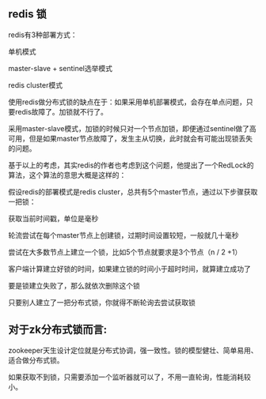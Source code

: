 ## redis 锁

redis有3种部署方式：

单机模式

master-slave + sentinel选举模式

redis cluster模式

使用redis做分布式锁的缺点在于：如果采用单机部署模式，会存在单点问题，只要redis故障了。加锁就不行了。

采用master-slave模式，加锁的时候只对一个节点加锁，即便通过sentinel做了高可用，但是如果master节点故障了，发生主从切换，此时就会有可能出现锁丢失的问题。

基于以上的考虑，其实redis的作者也考虑到这个问题，他提出了一个RedLock的算法，这个算法的意思大概是这样的：

假设redis的部署模式是redis cluster，总共有5个master节点，通过以下步骤获取一把锁：

获取当前时间戳，单位是毫秒

轮流尝试在每个master节点上创建锁，过期时间设置较短，一般就几十毫秒

尝试在大多数节点上建立一个锁，比如5个节点就要求是3个节点（n / 2 +1）

客户端计算建立好锁的时间，如果建立锁的时间小于超时时间，就算建立成功了

要是锁建立失败了，那么就依次删除这个锁

只要别人建立了一把分布式锁，你就得不断轮询去尝试获取锁

## 对于zk分布式锁而言:

zookeeper天生设计定位就是分布式协调，强一致性。锁的模型健壮、简单易用、适合做分布式锁。

如果获取不到锁，只需要添加一个监听器就可以了，不用一直轮询，性能消耗较小。